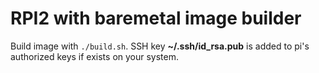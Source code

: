 # RPI2 with baremetal image builder
Build image with `./build.sh`.
SSH key **~/.ssh/id_rsa.pub** is added to pi's authorized keys if exists on your system.

